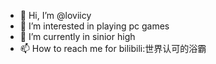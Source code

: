 - 👋 Hi, I’m @loviicy
- 👀 I’m interested in playing pc games 
- 🌱 I’m currently in sinior high
- 📫 How to reach me for bilibili:世界认可的浴霸

<!---
space
https://space.bilibili.com/411932708
--->
